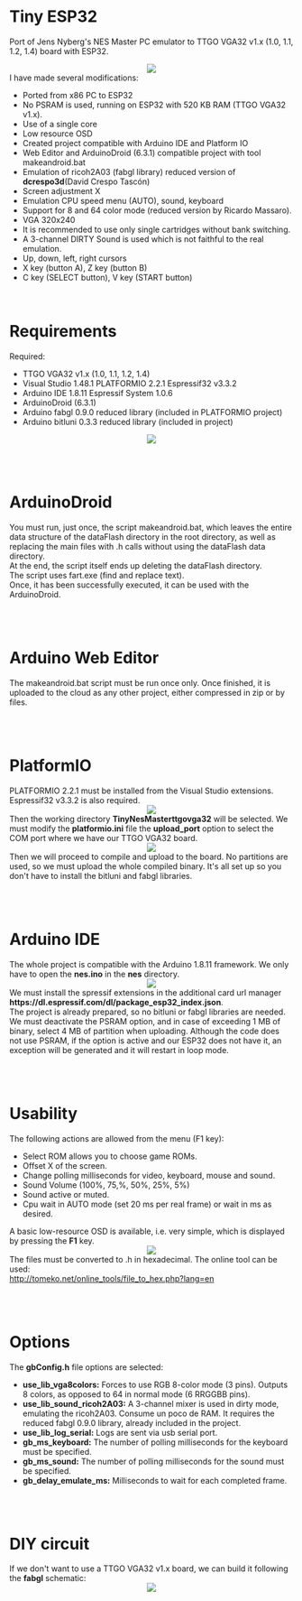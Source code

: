 # Tiny ESP32
Port of Jens Nyberg's NES Master PC emulator to TTGO VGA32 v1.x (1.0, 1.1, 1.2, 1.4) board with ESP32.
<br>
<center><img src='https://raw.githubusercontent.com/rpsubc8/ESP32TinyNesMaster/main/preview/previewNES.gif'></center>
I have made several modifications:
<ul>
 <li>Ported from x86 PC to ESP32</li>
 <li>No PSRAM is used, running on ESP32 with 520 KB RAM (TTGO VGA32 v1.x).</li> 
 <li>Use of a single core</li>
 <li>Low resource OSD</li>
 <li>Created project compatible with Arduino IDE and Platform IO</li>
 <li>Web Editor and ArduinoDroid (6.3.1) compatible project with tool makeandroid.bat</li>
 <li>Emulation of ricoh2A03 (fabgl library) reduced version of <b>dcrespo3d</b>(David Crespo Tascón)</li>
 <li>Screen adjustment X</li>
 <li>Emulation CPU speed menu (AUTO), sound, keyboard</li>
 <li>Support for 8 and 64 color mode (reduced version by Ricardo Massaro).</li>  
 <li>VGA 320x240</li>   
 <li>It is recommended to use only single cartridges without bank switching.</li>
 <li>A 3-channel DIRTY Sound is used which is not faithful to the real emulation.</li> 
 <li>Up, down, left, right cursors</li> 
 <li>X key (button A), Z key (button B)</li>
 <li>C key (SELECT button), V key (START button)</li>
</ul>

<br>
<h1>Requirements</h1>
Required:
 <ul>
  <li>TTGO VGA32 v1.x (1.0, 1.1, 1.2, 1.4)</li>
  <li>Visual Studio 1.48.1 PLATFORMIO 2.2.1 Espressif32 v3.3.2</li>
  <li>Arduino IDE 1.8.11 Espressif System 1.0.6</li>
  <li>ArduinoDroid (6.3.1)</li>
  <li>Arduino fabgl 0.9.0 reduced library (included in PLATFORMIO project)</li>
  <li>Arduino bitluni 0.3.3 reduced library (included in project)</li>
 </ul>
<center><img src='https://raw.githubusercontent.com/rpsubc8/ESP32TinyNesMaster/main/preview/ttgovga32v12.jpg'></center> 


<br><br>
<h1>ArduinoDroid</h1>
You must run, just once, the script makeandroid.bat, which leaves the entire data structure of the dataFlash directory in the root directory, as well as replacing the main files with .h calls without using the dataFlash data directory.<br>
At the end, the script itself ends up deleting the dataFlash directory.<br>
The script uses fart.exe (find and replace text).<br>
Once, it has been successfully executed, it can be used with the ArduinoDroid.


<br><br>
<h1>Arduino Web Editor</h1>
The makeandroid.bat script must be run once only. Once finished, it is uploaded to the cloud as any other project, either compressed in zip or by files.


<br><br>
<h1>PlatformIO</h1>
PLATFORMIO 2.2.1 must be installed from the Visual Studio extensions. Espressif32 v3.3.2 is also required.
<center><img src='https://raw.githubusercontent.com/rpsubc8/ESP32TinyNesMaster/main/preview/previewPlatformIOinstall.gif'></center>
Then the working directory <b>TinyNesMasterttgovga32</b> will be selected.
We must modify the <b>platformio.ini</b> file the <b>upload_port</b> option to select the COM port where we have our TTGO VGA32 board.
<center><img src='https://raw.githubusercontent.com/rpsubc8/ESP32TinyNesMaster/main/preview/previewPlatformIO.gif'></center>
Then we will proceed to compile and upload to the board. No partitions are used, so we must upload the whole compiled binary.
It's all set up so you don't have to install the bitluni and fabgl libraries.
  
<br><br>
<h1>Arduino IDE</h1>
The whole project is compatible with the Arduino 1.8.11 framework.
We only have to open the <b>nes.ino</b> in the <b>nes</b> directory.
<center><img src='https://raw.githubusercontent.com/rpsubc8/ESP32TinyNesMaster/main/preview/previewArduinoIDEpreferences.gif'></center>
We must install the spressif extensions in the additional card url manager <b>https://dl.espressif.com/dl/package_esp32_index.json</b>.
<br>
The project is already prepared, so no bitluni or fabgl libraries are needed.
We must deactivate the PSRAM option, and in case of exceeding 1 MB of binary, select 4 MB of partition when uploading. Although the code does not use PSRAM, if the option is active and our ESP32 does not have it, an exception will be generated and it will restart in loop mode.

<br><br>
<h1>Usability</h1>
The following actions are allowed from the menu (F1 key):
 <ul>
  <li>Select ROM allows you to choose game ROMs.</li>
  <li>Offset X of the screen.</li>
  <li>Change polling milliseconds for video, keyboard, mouse and sound.</li>
  <li>Sound Volume (100%, 75,%, 50%, 25%, 5%)</li>
  <li>Sound active or muted.</li>
  <li>Cpu wait in AUTO mode (set 20 ms per real frame) or wait in ms as desired.</li>
 </ul>
A basic low-resource OSD is available, i.e. very simple, which is displayed by pressing the <b>F1</b> key.
<center><img src='https://raw.githubusercontent.com/rpsubc8/ESP32TinyNesMaster/main/preview/previewOSD.gif'></center>
The files must be converted to .h in hexadecimal. The online tool can be used:<br>
<a href='http://tomeko.net/online_tools/file_to_hex.php?lang=en'>http://tomeko.net/online_tools/file_to_hex.php?lang=en</a>


<br><br>
<h1>Options</h1>
The <b>gbConfig.h</b> file options are selected:
<ul>
 <li><b>use_lib_vga8colors:</b> Forces to use RGB 8-color mode (3 pins). Outputs 8 colors, as opposed to 64 in normal mode (6 RRGGBB pins).</li>
 <li><b>use_lib_sound_ricoh2A03:</b> A 3-channel mixer is used in dirty mode, emulating the ricoh2A03. Consume un poco de RAM. It requires the reduced fabgl 0.9.0 library, already included in the project.</li>
 <li><b>use_lib_log_serial:</b> Logs are sent via usb serial port.</li>
 <li><b>gb_ms_keyboard:</b> The number of polling milliseconds for the keyboard must be specified.</li>
 <li><b>gb_ms_sound:</b> The number of polling milliseconds for the sound must be specified.</li>
 <li><b>gb_delay_emulate_ms:</b> Milliseconds to wait for each completed frame.</li>
</ul>


<br><br>
<h1>DIY circuit</h1>
If we don't want to use a TTGO VGA32 v1.x board, we can build it following the <b>fabgl</b> schematic:
<center><img src='https://raw.githubusercontent.com/rpsubc8/ESP32TinyNesMaster/main/preview/fabglcircuit.gif'></center>
